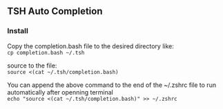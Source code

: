 ## TSH Auto Completion

### Install
Copy the completion.bash file to the desired directory like: <br>
`cp completion.bash ~/.tsh`
<br>

source to the file:
<br>
`source <(cat ~/.tsh/completion.bash)`

You can append the above command to the end of the ~/.zshrc file to run automatically after openning terminal 
<br>
`echo "source <(cat ~/.tsh/completion.bash)" >> ~/.zshrc`

